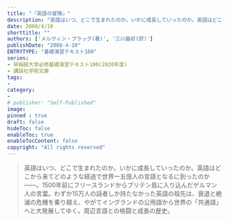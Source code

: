 ```yaml
---
title: "『英語の冒険』"
description: "英語はいつ、どこで生まれたのか。いかに成長していったのか。英語はどこから来てどのような経過で世界一五億人の言語となるに到ったのか――。1500年前にフリースランドからブリテン島に入り込んだゲルマン人の言葉。わずか15万人の話者しか持たなかった英語の祖先は、衰退と絶滅の危機を乗り越え、やがてイングランドの公用語から世界の「共通語」へと大発展してゆく。周辺言語との格闘と成長の歴史。"
date: 2008/4/10
shorttitle: ""
authors: ['メルヴィン・ブラッグ(著)', '三川基好(訳)']
publishDate: "2008-4-10"
ENTRYTYPE: "基礎演習テキスト100"
series:
- 早稲田大学必修基礎演習テキスト100(2020年度)
- 講談社学術文庫
tags: 
- 
category: 
- 
# publisher: "Self-Published"
image: 
pinned : true
draft: false
hideToc: false
enableToc: true
enableTocContent: false
copyright: "All rights reserved"
---
```


>英語はいつ、どこで生まれたのか。いかに成長していったのか。英語はどこから来てどのような経過で世界一五億人の言語となるに到ったのか――。1500年前にフリースランドからブリテン島に入り込んだゲルマン人の言葉。わずか15万人の話者しか持たなかった英語の祖先は、衰退と絶滅の危機を乗り越え、やがてイングランドの公用語から世界の「共通語」へと大発展してゆく。周辺言語との格闘と成長の歴史。